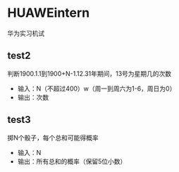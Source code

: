 # HUAWEintern

华为实习机试

## test2

判断1900.1.1到1900+N-1.12.31年期间，13号为星期几的次数

- 输入：N（不超过400）w（周一到周六为1-6，周日为0）
- 输出：次数

## test3

掷N个骰子，每个总和可能得概率

- 输入：N
- 输出：所有总和的概率（保留5位小数）
